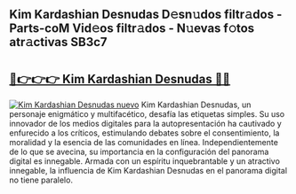 ## Kim Kardashian Desnudas D𝚎sn𝚞dos filtr𝚊dos - Parts-coM Vid𝚎os filtr𝚊dos - N𝚞evas f𝚘tos atr𝚊ctivas SB3c7

# <h2><a href="http://mb2vjs.tromn.icu/?c=Kim+Kardashian+Desnudas">🔗👉👉👉 Kim Kardashian Desnudas 🔗🔗</a></h2>

[![Kim Kardashian Desnudas nuevo](https://i.imgur.com/pEAQMta.gif)](http://mb2vjs.tromn.icu/?c=Kim+Kardashian+Desnudas)
Kim Kardashian Desnudas, un personaje enigmático y multifacético, desafía las etiquetas simples. Su uso innovador de los medios digitales para la autopresentación ha cautivado y enfurecido a los críticos, estimulando debates sobre el consentimiento, la moralidad y la esencia de las comunidades en línea. Independientemente de lo que se avecina, su importancia en la configuración del panorama digital es innegable. Armada con un espíritu inquebrantable y un atractivo innegable, la influencia de Kim Kardashian Desnudas en el panorama digital no tiene paralelo.
